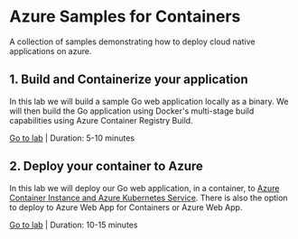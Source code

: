 # Azure Samples for Containers

A collection of samples demonstrating how to deploy cloud native applications on azure.

## 1. Build and Containerize your application

In this lab we will build a sample Go web application locally as a binary. We will then build the Go application using Docker's multi-stage build capabilities using Azure Container Registry Build. 

[Go to lab](1-app-hello-echo/README.md) | Duration: 5-10 minutes

## 2. Deploy your container to Azure

In this lab we will deploy our Go web application, in a container, to [Azure Container Instance and Azure Kubernetes Service](2-1-azure-aci-aks.md). There is also the option to deploy to Azure Web App for Containers or Azure Web App.

[Go to lab](2-azure-containers/2-1-azure-aci-aks.md) | Duration: 10-15 minutes

